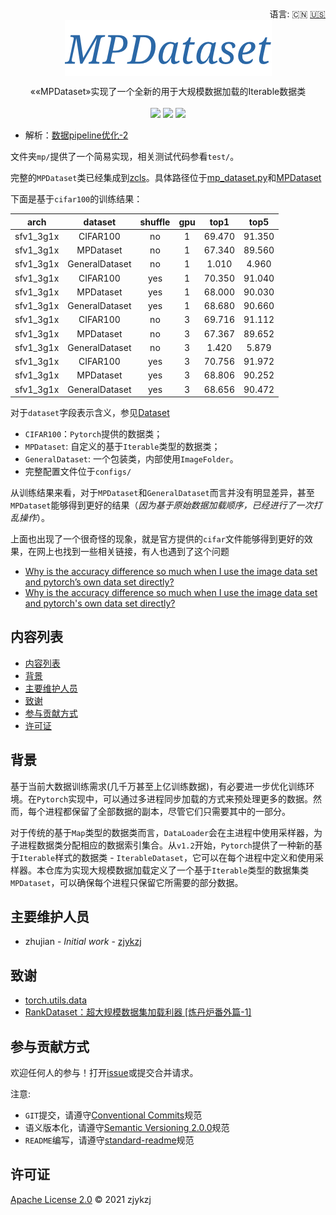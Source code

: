 <div align="right">
  语言:
    🇨🇳
  <a title="英语" href="./README.md">🇺🇸</a>
</div>

 <div align="center"><a title="" href="https://github.com/zjykzj/MPDataset"><img align="center" src="./imgs/MPDataset.png"></a></div>

<p align="center">
  ««MPDataset»实现了一个全新的用于大规模数据加载的Iterable数据类
<br>
<br>
  <a href="https://github.com/RichardLitt/standard-readme"><img src="https://img.shields.io/badge/standard--readme-OK-green.svg?style=flat-square"></a>
  <a href="https://conventionalcommits.org"><img src="https://img.shields.io/badge/Conventional%20Commits-1.0.0-yellow.svg"></a>
  <a href="http://commitizen.github.io/cz-cli/"><img src="https://img.shields.io/badge/commitizen-friendly-brightgreen.svg"></a>
</p>

* 解析：[数据pipeline优化-2](https://blog.zhujian.life/posts/dcf19fb3.html)

文件夹`mp/`提供了一个简易实现，相关测试代码参看`test/`。

完整的`MPDataset`类已经集成到[zcls](https://github.com/ZJCV/ZCls)。具体路径位于[mp_dataset.py](https://github.com/ZJCV/ZCls/blob/master/zcls/data/datasets/mp_dataset.py)和[MPDataset](https://zcls.readthedocs.io/en/latest/mp_dataset/)

下面是基于`cifar100`的训练结果：

|    arch   |     dataset    | shuffle | gpu |  top1  |  top5  |
|:---------:|:--------------:|:-------:|:---:|:------:|:------:|
| sfv1_3g1x |    CIFAR100    |    no   |  1  | 69.470 | 91.350 |
| sfv1_3g1x |    MPDataset   |    no   |  1  | 67.340 | 89.560 |
| sfv1_3g1x | GeneralDataset |    no   |  1  |  1.010 |  4.960 |
| sfv1_3g1x |    CIFAR100    |   yes   |  1  | 70.350 | 91.040 |
| sfv1_3g1x |    MPDataset   |   yes   |  1  | 68.000 | 90.030 |
| sfv1_3g1x | GeneralDataset |   yes   |  1  | 68.680 | 90.660 |
| sfv1_3g1x |    CIFAR100    |    no   |  3  | 69.716 | 91.112 |
| sfv1_3g1x |    MPDataset   |    no   |  3  | 67.367 | 89.652 |
| sfv1_3g1x | GeneralDataset |    no   |  3  |  1.420 |  5.879 |
| sfv1_3g1x |    CIFAR100    |   yes   |  3  | 70.756 | 91.972 |
| sfv1_3g1x |    MPDataset   |   yes   |  3  | 68.806 | 90.252 |
| sfv1_3g1x | GeneralDataset |   yes   |  3  | 68.656 | 90.472 |

对于`dataset`字段表示含义，参见[Dataset](https://zcls.readthedocs.io/en/latest/)
  * `CIFAR100`：`Pytorch`提供的数据类；
  * `MPDataset`: 自定义的基于`Iterable`类型的数据类；
  * `GeneralDataset`: 一个包装类，内部使用`ImageFolder`。
* 完整配置文件位于`configs/`

从训练结果来看，对于`MPDataset`和`GeneralDataset`而言并没有明显差异，甚至`MPDataset`能够得到更好的结果（*因为基于原始数据加载顺序，已经进行了一次打乱操作*）。

上面也出现了一个很奇怪的现象，就是官方提供的`cifar`文件能够得到更好的效果，在网上也找到一些相关链接，有人也遇到了这个问题

* [Why is the accuracy difference so much when I use the image data set and pytorch’s own data set directly?](https://discuss.pytorch.org/t/why-is-the-accuracy-difference-so-much-when-i-use-the-image-data-set-and-pytorchs-own-data-set-directly/92368)
* [Why is the accuracy difference so much when I use the image data set and pytorch's own data set directly?](https://stackoverflow.com/questions/63352551/why-is-the-accuracy-difference-so-much-when-i-use-the-image-data-set-and-pytorch)

## 内容列表

- [内容列表](#内容列表)
- [背景](#背景)
- [主要维护人员](#主要维护人员)
- [致谢](#致谢)
- [参与贡献方式](#参与贡献方式)
- [许可证](#许可证)

## 背景

基于当前大数据训练需求(几千万甚至上亿训练数据)，有必要进一步优化训练环境。在`Pytorch`实现中，可以通过多进程同步加载的方式来预处理更多的数据。然而，每个进程都保留了全部数据的副本，尽管它们只需要其中的一部分。

对于传统的基于`Map`类型的数据类而言，`DataLoader`会在主进程中使用采样器，为子进程数据类分配相应的数据索引集合。从`v1.2`开始，`Pytorch`提供了一种新的基于`Iterable`样式的数据类 - `IterableDataset`，它可以在每个进程中定义和使用采样器。本仓库为实现大规模数据加载定义了一个基于`Iterable`类型的数据集类`MPDataset`，可以确保每个进程只保留它所需要的部分数据。

## 主要维护人员

* zhujian - *Initial work* - [zjykzj](https://github.com/zjykzj)

## 致谢

* [torch.utils.data](https://pytorch.org/docs/stable/data.html?highlight=iterabledata#torch.utils.data.IterableDataset)
* [RankDataset：超大规模数据集加载利器 [炼丹炉番外篇-1]](https://zhuanlan.zhihu.com/p/357809861)

## 参与贡献方式

欢迎任何人的参与！打开[issue](https://github.com/ZJCV/MPDataset/issues)或提交合并请求。

注意:

* `GIT`提交，请遵守[Conventional Commits](https://www.conventionalcommits.org/en/v1.0.0-beta.4/)规范
* 语义版本化，请遵守[Semantic Versioning 2.0.0](https://semver.org)规范
* `README`编写，请遵守[standard-readme](https://github.com/RichardLitt/standard-readme)规范

## 许可证

[Apache License 2.0](LICENSE) © 2021 zjykzj